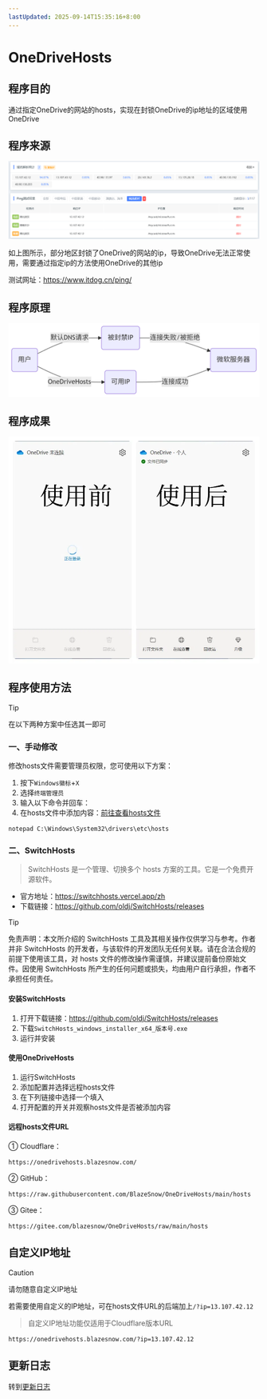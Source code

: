 ```yaml
---
lastUpdated: 2025-09-14T15:35:16+8:00
---
```


# OneDriveHosts

## 程序目的

通过指定OneDrive的网站的hosts，实现在封锁OneDrive的ip地址的区域使用OneDrive

## 程序来源

![ban](image/ban.png)

如上图所示，部分地区封锁了OneDrive的网站的ip，导致OneDrive无法正常使用，需要通过指定ip的方法使用OneDrive的其他ip

测试网址：<https://www.itdog.cn/ping/>

## 程序原理

![method](image/method.png)

## 程序成果

![method](image/effect.png)

## 程序使用方法

> [!TIP]
> 在以下两种方案中任选其一即可

### 一、手动修改

修改hosts文件需要管理员权限，您可使用以下方案：

1. 按下`Windows徽标`+`X`
2. 选择`终端管理员`
3. 输入以下命令并回车：
4. 在hosts文件中添加内容：[前往查看hosts文件](https://onedrivehosts.blazesnow.com/)

```shell
notepad C:\Windows\System32\drivers\etc\hosts
```

### 二、SwitchHosts

> SwitchHosts 是一个管理、切换多个 hosts 方案的工具。它是一个免费开源软件。

- 官方地址：<https://switchhosts.vercel.app/zh>
- 下载链接：<https://github.com/oldj/SwitchHosts/releases>

> [!TIP]
> 免责声明：本文所介绍的 SwitchHosts 工具及其相关操作仅供学习与参考。作者并非 SwitchHosts 的开发者，与该软件的开发团队无任何关联。请在合法合规的前提下使用该工具，对 hosts 文件的修改操作需谨慎，并建议提前备份原始文件。因使用 SwitchHosts 所产生的任何问题或损失，均由用户自行承担，作者不承担任何责任。

#### 安装SwitchHosts

1. 打开下载链接：<https://github.com/oldj/SwitchHosts/releases>
2. 下载`SwitchHosts_windows_installer_x64_版本号.exe`
3. 运行并安装

#### 使用OneDriveHosts

1. 运行SwitchHosts
2. 添加配置并选择远程hosts文件
3. 在下列链接中选择一个填入
4. 打开配置的开关并观察hosts文件是否被添加内容

#### 远程hosts文件URL

① Cloudflare：

```ansi
https://onedrivehosts.blazesnow.com/
```

② GitHub：

```ansi
https://raw.githubusercontent.com/BlazeSnow/OneDriveHosts/main/hosts
```

③ Gitee：

```ansi
https://gitee.com/blazesnow/OneDriveHosts/raw/main/hosts
```

## 自定义IP地址

> [!CAUTION]
> 请勿随意自定义IP地址

若需要使用自定义的IP地址，可在hosts文件URL的后端加上`/?ip=13.107.42.12`

> 自定义IP地址功能仅适用于Cloudflare版本URL

```ansi
https://onedrivehosts.blazesnow.com/?ip=13.107.42.12
```

## 更新日志

转到[更新日志](CHANGELOG.md)
